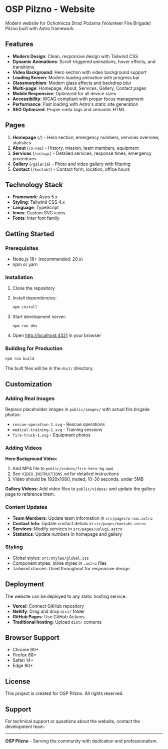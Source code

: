 # OSP Pilzno - Website

Modern website for Ochotnicza Straż Pożarna (Volunteer Fire Brigade) Pilzno built with Astro framework.

## Features

- **Modern Design**: Clean, responsive design with Tailwind CSS
- **Dynamic Animations**: Scroll-triggered animations, hover effects, and transitions
- **Video Background**: Hero section with video background support
- **Loading Screen**: Modern loading animation with progress bar
- **Glassmorphism**: Modern glass effects and backdrop blur
- **Multi-page**: Homepage, About, Services, Gallery, Contact pages
- **Mobile Responsive**: Optimized for all device sizes
- **Accessibility**: WCAG compliant with proper focus management
- **Performance**: Fast loading with Astro's static site generation
- **SEO Optimized**: Proper meta tags and semantic HTML

## Pages

1. **Homepage** (`/`) - Hero section, emergency numbers, services overview, statistics
2. **About** (`/o-nas`) - History, mission, team members, equipment
3. **Services** (`/uslugi`) - Detailed services, response times, emergency procedures
4. **Gallery** (`/galeria`) - Photo and video gallery with filtering
5. **Contact** (`/kontakt`) - Contact form, location, office hours

## Technology Stack

- **Framework**: Astro 5.x
- **Styling**: Tailwind CSS 4.x
- **Language**: TypeScript
- **Icons**: Custom SVG icons
- **Fonts**: Inter font family

## Getting Started

### Prerequisites

- Node.js 18+ (recommended: 20.x)
- npm or yarn

### Installation

1. Clone the repository
2. Install dependencies:
   ```bash
   npm install
   ```

3. Start development server:
   ```bash
   npm run dev
   ```

4. Open [http://localhost:4321](http://localhost:4321) in your browser

### Building for Production

```bash
npm run build
```

The built files will be in the `dist/` directory.

## Customization

### Adding Real Images

Replace placeholder images in `public/images/` with actual fire brigade photos:

- `rescue-operation-1.svg` - Rescue operations
- `medical-training-1.svg` - Training sessions
- `fire-truck-1.svg` - Equipment photos

### Adding Videos

**Hero Background Video:**
1. Add MP4 file to `public/videos/fire-hero-bg.mp4`
2. See `VIDEO_INSTRUCTIONS.md` for detailed instructions
3. Video should be 1920x1080, muted, 10-30 seconds, under 5MB

**Gallery Videos:**
Add video files to `public/videos/` and update the gallery page to reference them.

### Content Updates

- **Team Members**: Update team information in `src/pages/o-nas.astro`
- **Contact Info**: Update contact details in `src/pages/kontakt.astro`
- **Services**: Modify services in `src/pages/uslugi.astro`
- **Statistics**: Update numbers in homepage and gallery

### Styling

- Global styles: `src/styles/global.css`
- Component styles: Inline styles in `.astro` files
- Tailwind classes: Used throughout for responsive design

## Deployment

The website can be deployed to any static hosting service:

- **Vercel**: Connect GitHub repository
- **Netlify**: Drag and drop `dist/` folder
- **GitHub Pages**: Use GitHub Actions
- **Traditional hosting**: Upload `dist/` contents

## Browser Support

- Chrome 90+
- Firefox 88+
- Safari 14+
- Edge 90+

## License

This project is created for OSP Pilzno. All rights reserved.

## Support

For technical support or questions about the website, contact the development team.

---

**OSP Pilzno** - Serving the community with dedication and professionalism.